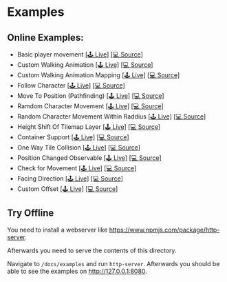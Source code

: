 # Examples

## Online Examples:

- Basic player movement [[🕹 Live]](https://annoraaq.github.io/phaser-grid-movement-plugin/examples/move-player/) [[💻 Source]](https://github.com/Annoraaq/phaser-grid-movement-plugin/blob/master/docs/examples/move-player/index.html)
- Custom Walking Animation [[🕹 Live]](https://annoraaq.github.io/phaser-grid-movement-plugin/examples/custom-walking-animation/) [[💻 Source]](https://github.com/Annoraaq/phaser-grid-movement-plugin/blob/master/docs/examples/custom-walking-animation/index.html)
- Custom Walking Animation Mapping [[🕹 Live]](https://annoraaq.github.io/phaser-grid-movement-plugin/examples/custom-walking-animation-mapping/) [[💻 Source]](https://github.com/Annoraaq/phaser-grid-movement-plugin/blob/master/docs/examples/custom-walking-animation-mapping/index.html)
- Follow Character [[🕹 Live]](https://annoraaq.github.io/phaser-grid-movement-plugin/examples/follow/) [[💻 Source]](https://github.com/Annoraaq/phaser-grid-movement-plugin/blob/master/docs/examples/follow/index.html)
- Move To Position (Pathfinding) [[🕹 Live]](https://annoraaq.github.io/phaser-grid-movement-plugin/examples/move-to/) [[💻 Source]](https://github.com/Annoraaq/phaser-grid-movement-plugin/blob/master/docs/examples/move-to/index.html)
- Ramdom Character Movement [[🕹 Live]](https://annoraaq.github.io/phaser-grid-movement-plugin/examples/random-movement/) [[💻 Source]](https://github.com/Annoraaq/phaser-grid-movement-plugin/blob/master/docs/examples/random-movement/index.html)
- Random Character Movement Within Raddius [[🕹 Live]](https://annoraaq.github.io/phaser-grid-movement-plugin/examples/radius-movement/) [[💻 Source]](https://github.com/Annoraaq/phaser-grid-movement-plugin/blob/master/docs/examples/radius-movement/index.html)
- Height Shift Of Tilemap Layer [[🕹 Live]](https://annoraaq.github.io/phaser-grid-movement-plugin/examples/height-shift/) [[💻 Source]](https://github.com/Annoraaq/phaser-grid-movement-plugin/blob/master/docs/examples/height-shift/index.html)
- Container Support [[🕹 Live]](https://annoraaq.github.io/phaser-grid-movement-plugin/examples/container/) [[💻 Source]](https://github.com/Annoraaq/phaser-grid-movement-plugin/blob/master/docs/examples/container/index.html)
- One Way Tile Collision [[🕹 Live]](https://annoraaq.github.io/phaser-grid-movement-plugin/examples/one-way-collision/) [[💻 Source]](https://github.com/Annoraaq/phaser-grid-movement-plugin/blob/master/docs/examples/one-way-collision/index.html)
- Position Changed Observable [[🕹 Live]](https://annoraaq.github.io/phaser-grid-movement-plugin/examples/position-changed/) [[💻 Source]](https://github.com/Annoraaq/phaser-grid-movement-plugin/blob/master/docs/examples/position-changed/index.html)
- Check for Movement [[🕹 Live]](https://annoraaq.github.io/phaser-grid-movement-plugin/examples/is-moving/) [[💻 Source]](https://github.com/Annoraaq/phaser-grid-movement-plugin/blob/master/docs/examples/is-moving/index.html)
- Facing Direction [[🕹 Live]](https://annoraaq.github.io/phaser-grid-movement-plugin/examples/facing-direction/) [[💻 Source]](https://github.com/Annoraaq/phaser-grid-movement-plugin/blob/master/docs/examples/facing-direction/index.html)
- Custom Offset [[🕹 Live]](https://annoraaq.github.io/phaser-grid-movement-plugin/examples/custom-offset/) [[💻 Source]](https://github.com/Annoraaq/phaser-grid-movement-plugin/blob/master/docs/examples/custom-offset/index.html)

## Try Offline

You need to install a webserver like https://www.npmjs.com/package/http-server.

Afterwards you need to serve the contents of this directory.

Navigate to `/docs/examples` and run `http-server`. Afterwards you should be able to see the examples on http://127.0.0.1:8080.
